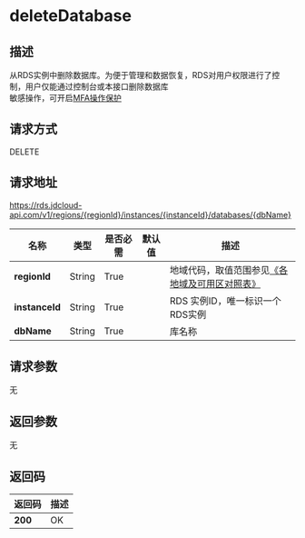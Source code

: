 # deleteDatabase


## 描述
从RDS实例中删除数据库。为便于管理和数据恢复，RDS对用户权限进行了控制，用户仅能通过控制台或本接口删除数据库<br>敏感操作，可开启<a href="https://docs.jdcloud.com/cn/security-operation-protection/operation-protection">MFA操作保护</a>

## 请求方式
DELETE

## 请求地址
https://rds.jdcloud-api.com/v1/regions/{regionId}/instances/{instanceId}/databases/{dbName}

|名称|类型|是否必需|默认值|描述|
|---|---|---|---|---|
|**regionId**|String|True| |地域代码，取值范围参见[《各地域及可用区对照表》](../Enum-Definitions/Regions-AZ.md)|
|**instanceId**|String|True| |RDS 实例ID，唯一标识一个RDS实例|
|**dbName**|String|True| |库名称|

## 请求参数
无


## 返回参数
无


## 返回码
|返回码|描述|
|---|---|
|**200**|OK|

